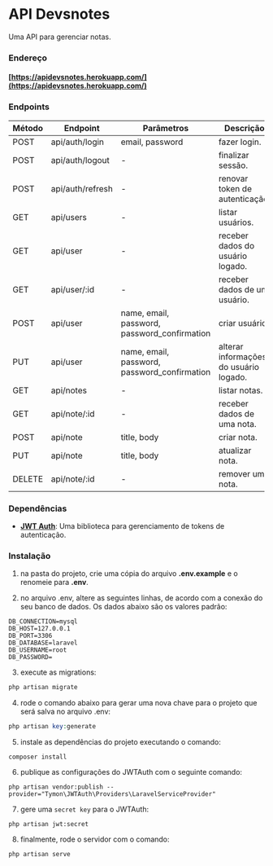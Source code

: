 # API Devsnotes

Uma API para gerenciar notas.

### Endereço
#### [https://apidevsnotes.herokuapp.com/](https://apidevsnotes.herokuapp.com/)

### Endpoints

Método | Endpoint | Parâmetros | Descrição
-|-|-|-
POST | api/auth/login | email, password | fazer login.
POST | api/auth/logout | - | finalizar sessão.
POST | api/auth/refresh | - | renovar token de autenticação.
GET | api/users | - | listar usuários.
GET | api/user | - | receber dados do usuário logado.
GET | api/user/:id | - | receber dados de um usuário.
POST | api/user | name, email, password, password_confirmation | criar usuário.
PUT | api/user | name, email, password, password_confirmation | alterar informações do usuário logado.
GET | api/notes | - | listar notas.
GET | api/note/:id | - | receber dados de uma nota.
POST | api/note | title, body | criar nota.
PUT | api/note | title, body | atualizar nota.
DELETE | api/note/:id | - | remover uma nota.


### Dependências

- [**JWT Auth**](https://jwt-auth.readthedocs.io/en/develop/): Uma biblioteca para gerenciamento de tokens de autenticação.

### Instalação

1. na pasta do projeto, crie uma cópia do arquivo <b>.env.example</b> e o renomeie para <b>.env</b>.

2. no arquivo .env, altere as seguintes linhas, de acordo com a conexão do seu banco de dados. Os dados abaixo são os valores padrão:

```
DB_CONNECTION=mysql
DB_HOST=127.0.0.1
DB_PORT=3306
DB_DATABASE=laravel
DB_USERNAME=root
DB_PASSWORD=
```

3. execute as migrations:
```php
php artisan migrate
```

4. rode o comando abaixo para gerar uma nova chave para o projeto que será salva no arquivo .env:
```php
php artisan key:generate
```

5. instale as dependências do projeto executando o comando:
```shell
composer install
```

6. publique as configurações do JWTAuth com o seguinte comando:
```shell
php artisan vendor:publish --provider="Tymon\JWTAuth\Providers\LaravelServiceProvider"
```

7. gere uma ```secret key``` para o JWTAuth:
```shell
php artisan jwt:secret
```

8. finalmente, rode o servidor com o comando:
```shell
php artisan serve
```